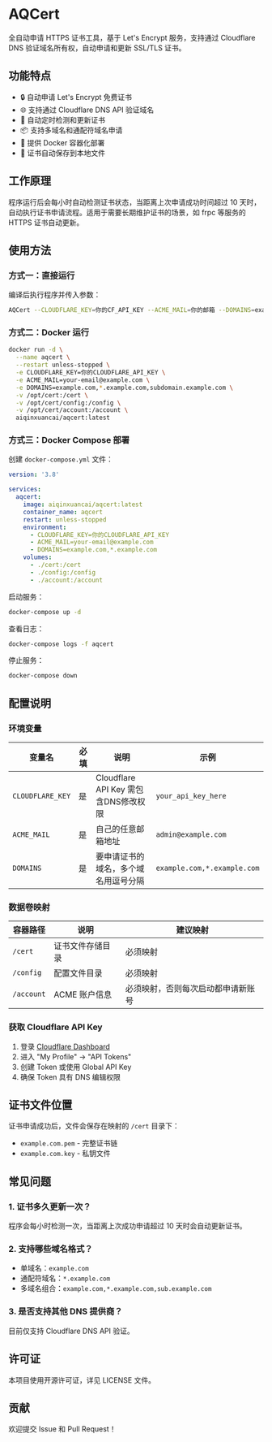 # AQCert

全自动申请 HTTPS 证书工具，基于 Let's Encrypt 服务，支持通过 Cloudflare DNS 验证域名所有权，自动申请和更新 SSL/TLS 证书。

## 功能特点

- 🔒 自动申请 Let's Encrypt 免费证书
- 🌐 支持通过 Cloudflare DNS API 验证域名
- 🔄 自动定时检测和更新证书
- 📦 支持多域名和通配符域名申请
- 🐳 提供 Docker 容器化部署
- 💾 证书自动保存到本地文件

## 工作原理

程序运行后会每小时自动检测证书状态，当距离上次申请成功时间超过 10 天时，自动执行证书申请流程。适用于需要长期维护证书的场景，如 frpc 等服务的 HTTPS 证书自动更新。

## 使用方法

### 方式一：直接运行

编译后执行程序并传入参数：

```bash
AQCert --CLOUDFLARE_KEY=你的CF_API_KEY --ACME_MAIL=你的邮箱 --DOMAINS=example.com,*.example.com
```

### 方式二：Docker 运行

```bash
docker run -d \
  --name aqcert \
  --restart unless-stopped \
  -e CLOUDFLARE_KEY=你的CLOUDFLARE_API_KEY \
  -e ACME_MAIL=your-email@example.com \
  -e DOMAINS=example.com,*.example.com,subdomain.example.com \
  -v /opt/cert:/cert \
  -v /opt/cert/config:/config \
  -v /opt/cert/account:/account \
  aiqinxuancai/aqcert:latest
```

### 方式三：Docker Compose 部署

创建 `docker-compose.yml` 文件：

```yaml
version: '3.8'

services:
  aqcert:
    image: aiqinxuancai/aqcert:latest
    container_name: aqcert
    restart: unless-stopped
    environment:
      - CLOUDFLARE_KEY=你的CLOUDFLARE_API_KEY
      - ACME_MAIL=your-email@example.com
      - DOMAINS=example.com,*.example.com
    volumes:
      - ./cert:/cert
      - ./config:/config
      - ./account:/account
```

启动服务：

```bash
docker-compose up -d
```

查看日志：

```bash
docker-compose logs -f aqcert
```

停止服务：

```bash
docker-compose down
```

## 配置说明

### 环境变量

| 变量名 | 必填 | 说明 | 示例 |
|--------|------|------|------|
| `CLOUDFLARE_KEY` | 是 | Cloudflare API Key 需包含DNS修改权限 | `your_api_key_here` |
| `ACME_MAIL` | 是 | 自己的任意邮箱地址 | `admin@example.com` |
| `DOMAINS` | 是 | 要申请证书的域名，多个域名用逗号分隔 | `example.com,*.example.com` |

### 数据卷映射

| 容器路径 | 说明 | 建议映射 |
|----------|------|----------|
| `/cert` | 证书文件存储目录 | 必须映射 |
| `/config` | 配置文件目录 | 必须映射 |
| `/account` | ACME 账户信息 | 必须映射，否则每次启动都申请新账号 |

### 获取 Cloudflare API Key

1. 登录 [Cloudflare Dashboard](https://dash.cloudflare.com/)
2. 进入 "My Profile" → "API Tokens"
3. 创建 Token 或使用 Global API Key
4. 确保 Token 具有 DNS 编辑权限

## 证书文件位置

证书申请成功后，文件会保存在映射的 `/cert` 目录下：

- `example.com.pem` - 完整证书链
- `example.com.key` - 私钥文件

## 常见问题

### 1. 证书多久更新一次？

程序会每小时检测一次，当距离上次成功申请超过 10 天时会自动更新证书。

### 2. 支持哪些域名格式？

- 单域名：`example.com`
- 通配符域名：`*.example.com`
- 多域名组合：`example.com,*.example.com,sub.example.com`

### 3. 是否支持其他 DNS 提供商？

目前仅支持 Cloudflare DNS API 验证。

## 许可证

本项目使用开源许可证，详见 LICENSE 文件。

## 贡献

欢迎提交 Issue 和 Pull Request！
